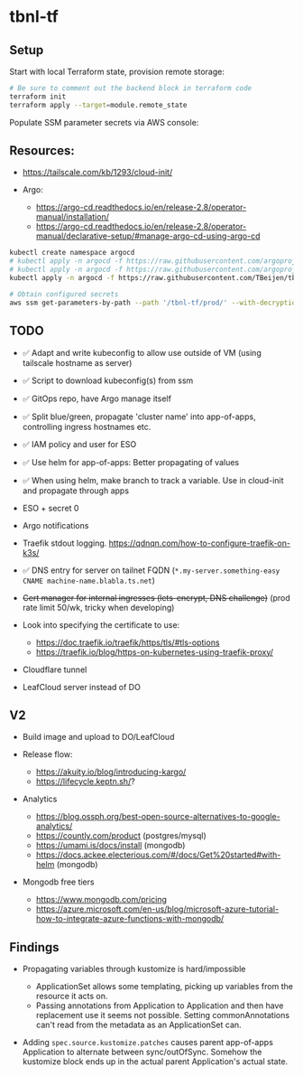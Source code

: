 # tbnl-tf

## Setup

Start with local Terraform state, provision remote storage:

```sh
# Be sure to comment out the backend block in terraform code
terraform init
terraform apply --target=module.remote_state
```

Populate SSM parameter secrets via AWS console:


## Resources:

* https://tailscale.com/kb/1293/cloud-init/
* Argo:

    * https://argo-cd.readthedocs.io/en/release-2.8/operator-manual/installation/
    * https://argo-cd.readthedocs.io/en/release-2.8/operator-manual/declarative-setup/#manage-argo-cd-using-argo-cd

```sh
kubectl create namespace argocd
# kubectl apply -n argocd -f https://raw.githubusercontent.com/argoproj/argo-cd/stable/manifests/install.yaml
# kubectl apply -n argocd -f https://raw.githubusercontent.com/argoproj/argo-cd/v2.8.4/manifests/install.yaml
kubectl apply -n argocd -f https://raw.githubusercontent.com/TBeijen/tbnl-gitops/main/argocd/install.yaml

# Obtain configured secrets
aws ssm get-parameters-by-path --path '/tbnl-tf/prod/' --with-decryption --recursive --output json
```

## TODO

* ✅ Adapt and write kubeconfig to allow use outside of VM (using tailscale hostname as server)
* ✅ Script to download kubeconfig(s) from ssm
* ✅ GitOps repo, have Argo manage itself
* ✅ Split blue/green, propagate 'cluster name' into app-of-apps, controlling ingress hostnames etc.
* ✅ IAM policy and user for ESO
* ✅ Use helm for app-of-apps: Better propagating of values
* ✅ When using helm, make branch to track a variable. Use in cloud-init and propagate through apps
* ESO + secret 0
* Argo notifications
* Traefik stdout logging. https://qdnqn.com/how-to-configure-traefik-on-k3s/
* ✅ DNS entry for server on tailnet FQDN (`*.my-server.something-easy CNAME machine-name.blabla.ts.net`)
* ~~Cert manager for internal ingresses (lets-encrypt, DNS challenge)~~ (prod rate limit 50/wk, tricky when developing)
* Look into specifying the certificate to use: 

    * https://doc.traefik.io/traefik/https/tls/#tls-options
    * https://traefik.io/blog/https-on-kubernetes-using-traefik-proxy/

* Cloudflare tunnel
* LeafCloud server instead of DO

## V2

* Build image and upload to DO/LeafCloud
* Release flow: 

    * https://akuity.io/blog/introducing-kargo/ 
    * https://lifecycle.keptn.sh/?

* Analytics

    * https://blog.ossph.org/best-open-source-alternatives-to-google-analytics/
    * https://countly.com/product (postgres/mysql)
    * https://umami.is/docs/install (mongodb)
    * https://docs.ackee.electerious.com/#/docs/Get%20started#with-helm (mongodb)

* Mongodb free tiers

    * https://www.mongodb.com/pricing
    * https://azure.microsoft.com/en-us/blog/microsoft-azure-tutorial-how-to-integrate-azure-functions-with-mongodb/

## Findings

* Propagating variables through kustomize is hard/impossible

    * ApplicationSet allows some templating, picking up variables from the resource it acts on.
    * Passing annotations from Application to Application and then have replacement use it seems not possible. Setting commonAnnotations can't read from the metadata as an ApplicationSet can.

* Adding `spec.source.kustomize.patches` causes parent app-of-apps Application to alternate between sync/outOfSync. Somehow the kustomize block ends up in the actual parent Application's actual state.